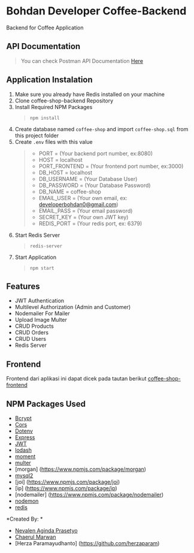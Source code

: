 # Bohdan Developer Coffee-Backend
Backend for Coffee Application

## API Documentation
> You can check Postman API Documentation [Here](https://documenter.getpostman.com/view/13256965/TzCTZkQo)

## Application Instalation
1. Make sure you already have Redis installed on your machine
2. Clone coffee-shop-backend Repository
3. Install Required NPM Packages 
   > `npm install`
4. Create database named `coffee-shop` and import `coffee-shop.sql` from this project folder
5. Create `.env` files with this value
   > - PORT = (Your backend port number, ex:8080)
   > - HOST = localhost
   > - PORT_FRONTEND = (Your frontend port number, ex:3000)
   > - DB_HOST = localhost
   > - DB_USERNAME = (Your Database User)
   > - DB_PASSWORD = (Your Database Password)
   > - DB_NAME = coffee-shop
   > - EMAIL_USER = (Your own email, ex: developerbohdan0@gmail.com)
   > - EMAIL_PASS = (Your email password)
   > - SECRET_KEY = (Your own JWT key)
   > - REDIS_PORT = (Your redis port, ex: 6379)
6. Start Redis Server
   > `redis-server`
7. Start Application
   > `npm start`

## Features
- JWT Authentication
- Multilevel Authorization (Admin and Customer)
- Nodemailer For Mailer
- Upload Image Multer
- CRUD Products
- CRUD Orders
- CRUD Users
- Redis Server

## Frontend
Frontend dari aplikasi ini dapat dicek pada tautan berikut [coffee-shop-frontend](https://github.com/bohdan-28/coffee-shop-frontend)

## NPM Packages Used
- [Bcrypt](https://www.npmjs.com/package/bcrypt)
- [Cors](https://www.npmjs.com/package/cors)
- [Dotenv](https://www.npmjs.com/package/dotenv)
- [Express](https://www.npmjs.com/package/express)
- [JWT](https://www.npmjs.com/package/jsonwebtoken)
- [lodash](https://www.npmjs.com/package/lodash)
- [moment](https://www.npmjs.com/package/moment)
- [multer](https://www.npmjs.com/package/multer)
- [morgan] (https://www.npmjs.com/package/morgan)
- [mysql2](https://www.npmjs.com/package/mysql2)
- [joi] (https://www.npmjs.com/package/joi)
- [ip] (https://www.npmjs.com/package/ip)
- [nodemailer] (https://www.npmjs.com/package/nodemailer)
- [nodemon](https://www.npmjs.com/package/nodemon)
- [redis](https://www.npmjs.com/package/redis)

*Created By: * 
- [Nevalen Aginda Prasetyo](https://github.com/nevalenaginda)
- [Chaerul Marwan](https://github.com/chaerulmarwan20)
- [Herza Paramayudhanto] (https://github.com/herzaparam)
